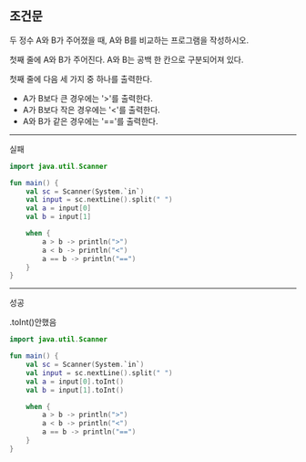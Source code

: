 ## 조건문

두 정수 A와 B가 주어졌을 때, A와 B를 비교하는 프로그램을 작성하시오.

첫째 줄에 A와 B가 주어진다. A와 B는 공백 한 칸으로 구분되어져 있다.


첫째 줄에 다음 세 가지 중 하나를 출력한다.
      
  - A가 B보다 큰 경우에는 '>'를 출력한다.
  - A가 B보다 작은 경우에는 '<'를 출력한다.
  - A와 B가 같은 경우에는 '=='를 출력한다.

-----------------------------
실패
```kotlin
import java.util.Scanner

fun main() {
    val sc = Scanner(System.`in`)
    val input = sc.nextLine().split(" ")
    val a = input[0]
    val b = input[1]

    when {
        a > b -> println(">")
        a < b -> println("<")
        a == b -> println("==")
    }
}
```

---------------------------------
성공

.toInt()안했음

```kotlin
import java.util.Scanner

fun main() {
    val sc = Scanner(System.`in`)
    val input = sc.nextLine().split(" ")
    val a = input[0].toInt()
    val b = input[1].toInt()

    when {
        a > b -> println(">")
        a < b -> println("<")
        a == b -> println("==")
    }
}
```
